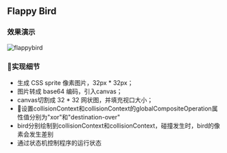 ## Flappy Bird

### 效果演示

![flappybird](https://github.com/TralafalgarV/FlappyBird/blob/master/img/flappybird.gif)

### 实现细节
* 生成 CSS sprite 像素图片，32px * 32px；
* 图片转成 base64 编码，引入canvas；
* canvas切割成 32 * 32 网状图，并填充视口大小；
* 设置collisionContext和collisionContext的globalCompositeOperation属性值分别为"xor"和"destination-over"
* bird分别绘制到collisionContext和collisionContext，碰撞发生时，bird的像素会发生差别
* 通过状态机控制程序的运行状态